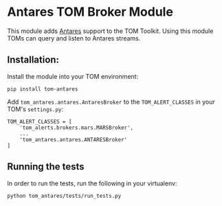 # Antares TOM Broker Module

This module adds [Antares](https://antares.noao.edu/) support to the TOM
Toolkit. Using this module TOMs can query and listen to Antares streams.

## Installation:

Install the module into your TOM environment:

    pip install tom-antares

Add `tom_antares.antares.AntaresBroker` to the `TOM_ALERT_CLASSES` in your TOM's
`settings.py`:

    TOM_ALERT_CLASSES = [
        'tom_alerts.brokers.mars.MARSBroker',
        ...
        'tom_antares.antares.ANTARESBroker'
    ]

## Running the tests

In order to run the tests, run the following in your virtualenv:

`python tom_antares/tests/run_tests.py`
